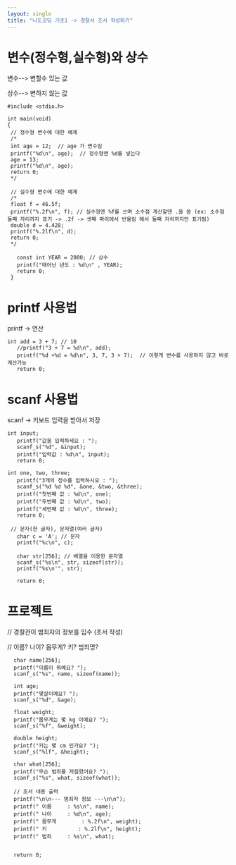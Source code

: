 ```yaml
---
layout: single
title: "나도코딩 기초1 -> 경찰서 조서 작성하기"
---
```


  # __변수(정수형,실수형)와 상수__
  
변수--> 변할수 있는 값

상수--> 변하지 않는 값

 ```
#include <stdio.h>

int main(void)
{
  // 정수형 변수에 대한 예제
  /*
  int age = 12;  // age 가 변수임
  printf("%d\n", age);  // 정수형엔 %d를 넣는다
  age = 13;
  printf("%d\n", age);
  return 0;
  */

  // 실수형 변수에 대한 예제
  /*
  float f = 46.5f;
  printf("%.2f\n", f); // 실수형엔 %f를 쓰며 소수점 계산할땐 .을 씀 (ex: 소수점 둘째 자리까지 표기 -> .2f -> 셋째 짜리에서 반올림 해서 둘째 자리까지만 표기됨)
  double d = 4.428;
  printf("%.2lf\n", d);
  return 0;
  */

    const int YEAR = 2000; // 상수
    printf("태어난 년도 : %d\n" , YEAR);
    return 0;
  }
 ```
 
 # __printf 사용법__
 
 printf -> 연산
 ```
 int add = 3 + 7; // 10
	//printf("3 + 7 = %d\n", add);
	printf("%d +%d = %d\n", 3, 7, 3 + 7);  // 이렇게 변수를 사용하지 않고 바로 계산가능
	return 0;
 ```
 
 # __scanf 사용법__
 
 scanf -> 키보드 입력을 받아서 저장
 ```
 int input;
	printf("값을 입력하세요 : ");
	scanf_s("%d", &input);
	printf("입력값 : %d\n", input);
	return 0;

 int one, two, three;
	printf("3개의 정수를 입력하시오 : ");
	scanf_s("%d %d %d", &one, &two, &three);
	printf("첫번째 값 : %d\n", one);
	printf("두번째 값 : %d\n", two);
	printf("세번째 값 : %d\n", three);
	return 0;
  
  // 문자(한 글자), 문자열(여러 글자)
	char c = 'A'; // 문자
	printf("%c\n", c);

	char str[256]; // 배열을 이용한 문자열
	scanf_s("%s\n", str, sizeof(str));
	printf("%s\n'", str);

	return 0;
  ```
  
 # __프로젝트__ 
 
  // 경찰관이 범죄자의 정보를 입수 (조서 작성)   
  
  // 이름? 나이? 몸무게? 키? 범죄명?
  
  
  
  ```
	char name[256];
	printf("이름이 뭐예요? ");
	scanf_s("%s", name, sizeof(name));

	int age;
	printf("몇살이예요? ");
	scanf_s("%d", &age);

	float weight;
	printf("몸무게는 몇 kg 이예요? ");
	scanf_s("%f", &weight);

	double height;
	printf("키는 몇 cm 인가요? ");
	scanf_s("%lf", &height);

	char what[256];
	printf("무슨 범죄를 저질렀어요? ");
	scanf_s("%s", what, sizeof(what));

	// 조서 내용 출력
	printf("\n\n--- 범죄자 정보 ---\n\n");
	printf(" 이름		: %s\n", name);
	printf(" 나이		: %d\n", age);
	printf(" 몸무게		: %.2f\n", weight);
	printf(" 키			: %.2lf\n", height);
	printf(" 범죄		: %s\n", what);


	return 0;
  ```
  
  
  
  
  
  
  
